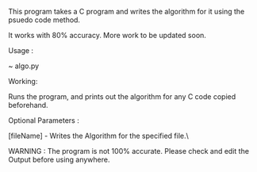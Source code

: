 This program takes a C program and writes the algorithm for it using the psuedo code method.

It works with 80% accuracy. More work to be updated soon.

Usage :

~ algo.py 

Working:

Runs the program, and prints out the algorithm for any C code copied beforehand.


Optional Parameters :

[fileName] - Writes the Algorithm for the specified file.\


WARNING : The program is not 100% accurate. Please check and edit the Output before using anywhere.
